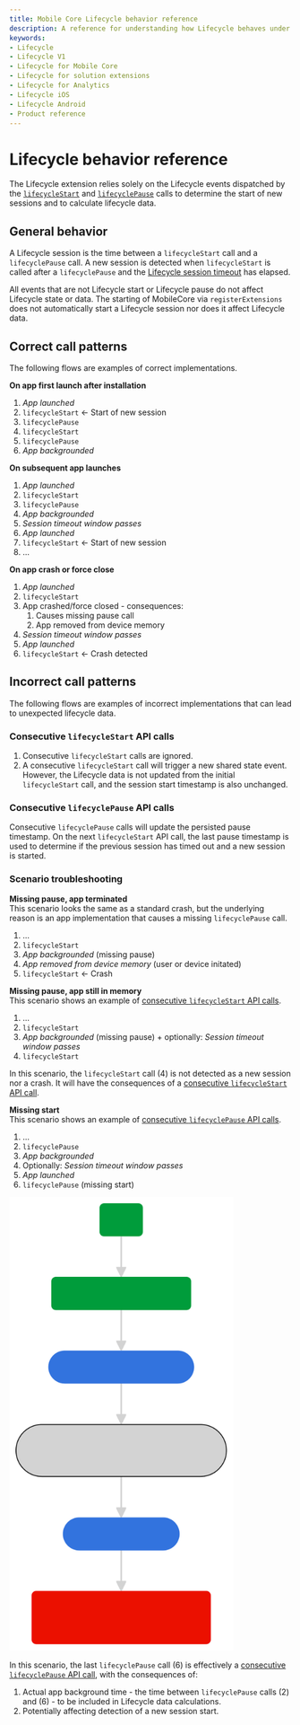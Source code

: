 ```yaml
---
title: Mobile Core Lifecycle behavior reference
description: A reference for understanding how Lifecycle behaves under different scenarios.
keywords:
- Lifecycle
- Lifecycle V1
- Lifecycle for Mobile Core
- Lifecycle for solution extensions
- Lifecycle for Analytics
- Lifecycle iOS
- Lifecycle Android
- Product reference
---
```


# Lifecycle behavior reference

The Lifecycle extension relies solely on the Lifecycle events dispatched by the [`lifecycleStart`](api-reference.md#lifecyclestart) and [`lifecyclePause`](api-reference.md#lifecyclepause) calls to determine the start of new sessions and to calculate lifecycle data.

## General behavior

A Lifecycle session is the time between a `lifecycleStart` call and a `lifecyclePause` call. A new session is detected when `lifecycleStart` is called after a `lifecyclePause` and the [Lifecycle session timeout](configuration-keys.md#lifecyclesessiontimeout) has elapsed.

All events that are not Lifecycle start or Lifecycle pause do not affect Lifecycle state or data. The starting of MobileCore via `registerExtensions` does not automatically start a Lifecycle session nor does it affect Lifecycle data.

## Correct call patterns

The following flows are examples of correct implementations.

**On app first launch after installation**

1. *App launched*
2. `lifecycleStart` <- Start of new session
3. `lifecyclePause`
4. `lifecycleStart`
5. `lifecyclePause`
6. *App backgrounded*

**On subsequent app launches**

1. *App launched*
2. `lifecycleStart`
3. `lifecyclePause`
4. *App backgrounded*
5. *Session timeout window passes*
6. *App launched*
7. `lifecycleStart` <- Start of new session
8. ...

**On app crash or force close**

1. *App launched*
2. `lifecycleStart`
3. App crashed/force closed - consequences:
   1. Causes missing pause call
   2. App removed from device memory
4. *Session timeout window passes*
5. *App launched*
6. `lifecycleStart` <- Crash detected

## Incorrect call patterns

The following flows are examples of incorrect implementations that can lead to unexpected lifecycle data.

### Consecutive `lifecycleStart` API calls

1. Consecutive `lifecycleStart` calls are ignored.
2. A consecutive `lifecycleStart` call will trigger a new shared state event. However, the Lifecycle data is not updated from the initial `lifecycleStart` call, and the session start timestamp is also unchanged.

### Consecutive `lifecyclePause` API calls

Consecutive `lifecyclePause` calls will update the persisted pause timestamp. On the next `lifecycleStart` API call, the last pause timestamp is used to determine if the previous session has timed out and a new session is started.

### Scenario troubleshooting

**Missing pause, app terminated**  
This scenario looks the same as a standard crash, but the underlying reason is an app implementation that causes a missing `lifecyclePause` call.

1. ...
2. `lifecycleStart`
3. *App backgrounded* (missing pause)
4. *App removed from device memory* (user or device initated)
5. `lifecycleStart` <- Crash

**Missing pause, app still in memory**  
This scenario shows an example of [consecutive `lifecycleStart` API calls](#consecutive-lifecyclestart-api-calls).

1. ...
2. `lifecycleStart`
3. *App backgrounded* (missing pause) + optionally: *Session timeout window passes*
4. `lifecycleStart`

In this scenario, the `lifecycleStart` call (4) is not detected as a new session nor a crash. It will have the consequences of a [consecutive `lifecycleStart` API call](#consecutive-lifecyclestart-api-calls).

**Missing start**  
This scenario shows an example of [consecutive `lifecyclePause` API calls](#consecutive-lifecyclepause-api-calls).

1. ...
2. `lifecyclePause`
3. *App backgrounded*
4. Optionally: *Session timeout window passes*
5. *App launched*
6. `lifecyclePause` (missing start)

<img src="./assets/android/lifecycle-missing-start.svg" width="400"/>

In this scenario, the last `lifecyclePause` call (6) is effectively a [consecutive `lifecyclePause` API call](#consecutive-lifecyclepause-api-calls), with the consequences of:

1. Actual app background time - the time between `lifecyclePause` calls (2) and (6) - to be included in Lifecycle data calculations.
2. Potentially affecting detection of a new session start.

